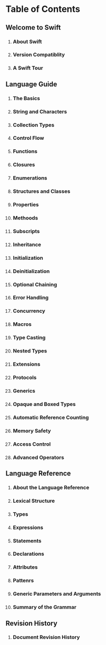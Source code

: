 # Table of Contents
## Welcome to Swift
 1. ### About Swift
 1. ### Version Compatiblity
 1. ### A Swift Tour
 ## Language Guide
 1. ### The Basics
 1. ### String and Characters
 1. ### Collection Types
1. ###  Control Flow
1. ###  Functions
1. ###  Closures
1. ###  Enumerations
1. ###  Structures and Classes
1. ###  Properties
1. ###  Methoods
1. ###  Subscripts
1. ###  Inheritance
1. ###  Initialization
1. ###  Deinitialization
1. ###  Optional Chaining
1. ###  Error Handling
1. ###  Concurrency
1. ###  Macros
1. ###  Type Casting
1. ###  Nested Types
1. ###  Extensions
1. ###  Protocols
1. ###  Generics
1. ###  Opaque and Boxed Types
1. ### Automatic Reference Counting
1. ### Memory Safety
1. ### Access Control
1. ### Advanced Operators
## Language Reference
1. ### About the Language Reference
1. ### Lexical Structure
1. ### Types
1. ### Expressions
1. ### Statements
1. ### Declarations
1. ### Attributes
1. ### Pattenrs
1. ### Generic Parameters and Arguments
1. ### Summary of the Grammar
## Revision History
1. ### Document Revision History
